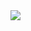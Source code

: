 <img src="https://cdn.discordapp.com/attachments/1077051581633151067/1198445818148028426/CEO_2.png?ex=65beeea5&is=65ac79a5&hm=635677996de32db65326413c44876c2b1ac028acf3724e93ef6e0b858fbed824&">

